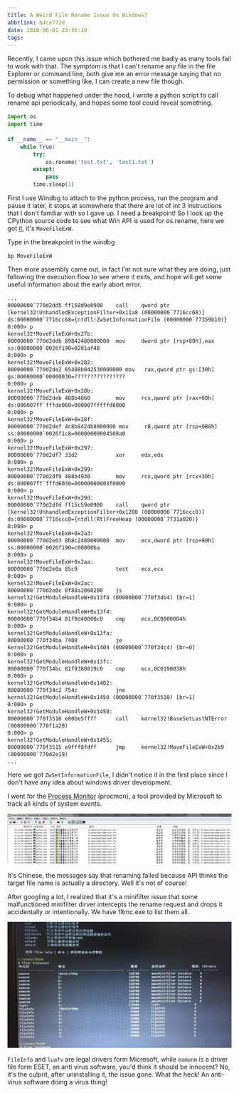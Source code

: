 ```yaml
---
title: A Weird File Rename Issue On Windows7
abbrlink: b4ce772d
date: 2018-06-01 23:36:19
tags:
---
```


Recently, I came upon this issue which bothered me badly as many tools fail to work with that. The symptom is that I can't rename any file in the file Explorer or command line, both give me an error message saying that no permission or something like, I can create a new file though.

To debug what happened under the hood, I wrote a python script to call rename api periodically, and hopes some tool could reveal something.

```python
import os
import time

if __name__ == "__main__":
    while True:
        try:
            os.rename('test.txt', 'test1.txt')
        except:
            pass
        time.sleep(1)
```

First I use Windbg to attach to the python process, run the program and pause it later, it stops at somewhere that there are lot of int 3 instructions that I don't familiar with so I gave up. I need a breakpoint! So I look up the CPython source code to see what Win API is used for os.rename, here we got [it](https://github.com/python/cpython/blob/master/Modules/posixmodule.c#L4105:14), it's `MoveFileExW`.

Type in the breakpoint in the windbg

```
bp MoveFileExW
```

Then more assembly came out, in fact I'm not sure what they are doing, just following the execution flow to see where it exits, and hope will get some useful information about the early abort error.

```arm
...
00000000`770d2dd5 ff158d9e0900    call    qword ptr [kernel32!UnhandledExceptionFilter+0x11a8 (00000000`7716cc68)] ds:00000000`7716cc68={ntdll!ZwSetInformationFile (00000000`77359b10)}
0:000> p
kernel32!MoveFileExW+0x27b:
00000000`770d2ddb 89842480000000  mov     dword ptr [rsp+80h],eax ss:00000000`0026f190=0281af48
0:000> p
kernel32!MoveFileExW+0x282:
00000000`770d2de2 65488b042530000000 mov   rax,qword ptr gs:[30h] gs:00000000`00000030=????????????????
0:000> p
kernel32!MoveFileExW+0x28b:
00000000`770d2deb 488b4860        mov     rcx,qword ptr [rax+60h] ds:000007ff`fffde060=000007fffffd6000
0:000> p
kernel32!MoveFileExW+0x28f:
00000000`770d2def 4c8b8424b8000000 mov     r8,qword ptr [rsp+0B8h] ss:00000000`0026f1c8=00000000004508a0
0:000> p
kernel32!MoveFileExW+0x297:
00000000`770d2df7 33d2            xor     edx,edx
0:000> p
kernel32!MoveFileExW+0x299:
00000000`770d2df9 488b4930        mov     rcx,qword ptr [rcx+30h] ds:000007ff`fffd6030=00000000003f0000
0:000> p
kernel32!MoveFileExW+0x29d:
00000000`770d2dfd ff15c59e0900    call    qword ptr [kernel32!UnhandledExceptionFilter+0x1208 (00000000`7716ccc8)] ds:00000000`7716ccc8={ntdll!RtlFreeHeap (00000000`7731a020)}
0:000> p
kernel32!MoveFileExW+0x2a3:
00000000`770d2e03 8b8c2480000000  mov     ecx,dword ptr [rsp+80h] ss:00000000`0026f190=c00000ba
0:000> p
kernel32!MoveFileExW+0x2aa:
00000000`770d2e0a 85c9            test    ecx,ecx
0:000> p
kernel32!MoveFileExW+0x2ac:
00000000`770d2e0c 0f88a2060200    js      kernel32!GetModuleHandleW+0x13f4 (00000000`770f34b4) [br=1]
0:000> p
kernel32!GetModuleHandleW+0x13f4:
00000000`770f34b4 81f9d40000c0    cmp     ecx,0C00000D4h
0:000> p
kernel32!GetModuleHandleW+0x13fa:
00000000`770f34ba 7408            je      kernel32!GetModuleHandleW+0x1404 (00000000`770f34c4) [br=0]
0:000> p
kernel32!GetModuleHandleW+0x13fc:
00000000`770f34bc 81f9380019c0    cmp     ecx,0C0190038h
0:000> p
kernel32!GetModuleHandleW+0x1402:
00000000`770f34c2 754c            jne     kernel32!GetModuleHandleW+0x1450 (00000000`770f3510) [br=1]
0:000> p
kernel32!GetModuleHandleW+0x1450:
00000000`770f3510 e80be5ffff      call    kernel32!BaseSetLastNTError (00000000`770f1a20)
0:000> p
kernel32!GetModuleHandleW+0x1455:
00000000`770f3515 e9fff8fdff      jmp     kernel32!MoveFileExW+0x2b9 (00000000`770d2e19)
...
``` 

Here we got `ZwSetInformationFile`, I didn't notice it in the first place since I don't have any idea about windows driver development.

I went for the [Process Monitor](https://docs.microsoft.com/zh-cn/sysinternals/downloads/procmon) (procmon), a tool provided by Microsoft to track all kinds of system events.

![](/img/procmon-rename-issue.png)

It's Chinese, the messages say that renaming failed because API thinks the target file name is actually a directory. Well it's not of course!

After googling a lot, I realized that it's a minifilter issue that some malfunctioned minifilter dirver intercepts the rename request and drops it accidentally or intentionally. We have fltmc.exe to list them all.

![](/img/fltmc.jpg)

`FileInfo` and `luafv` are legal drivers form Microsoft, while `eamonm` is a driver file form ESET, an anti virus software, you'd think it should be innocent? No, it's the culprit, after uninstalling it, the issue gone. What the heck! An anti-virus software doing a virus thing!
